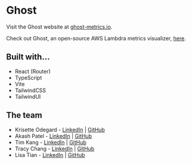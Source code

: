# Ghost
Visit the Ghost website at [ghost-metrics.io](https://os-ghost.github.io/website/).

Check out Ghost, an open-source AWS Lambdra metrics visualizer, [here](https://github.com/oslabs-beta/ghost).

## Built with...
* React (Router)
* TypeScript
* Vite
* TailwindCSS
* TailwindUI

## The team
* Krisette Odegard - [LinkedIn](https://www.linkedin.com/in/krisette) | [GitHub](https://github.com/krisette)
* Akash Patel - [LinkedIn](https://www.linkedin.com/in/akashpatel1198/) | [GitHub](https://github.com/akashpatel1198)
* Tim Kang - [LinkedIn](https://www.linkedin.com/in/tkkang/) | [GitHub](https://github.com/tkang611)
* Tracy Chang - [LinkedIn](https://www.linkedin.com/in/tracycchang/) | [GitHub](https://github.com/tracycchang)
* Lisa Tian - [LinkedIn](https://www.linkedin.com/in/lisatian-/) | [GitHub](https://github.com/lisatiann)
